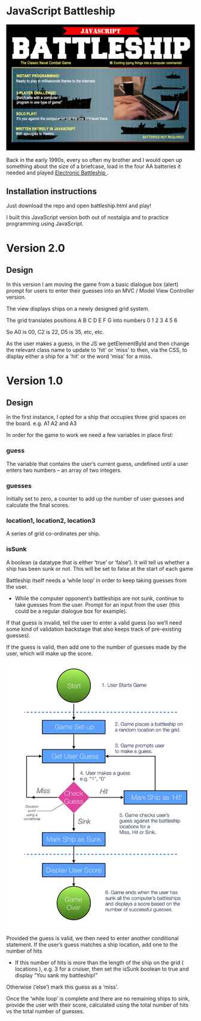 # JavaScript Battleship

![Battleship in Javascript parody boardgame cover](img/js_battleship_cover.jpg)

Back in the early 1990s, every so often my brother and I would open up something about the size of a briefcase, load in the four AA batteries it needed and played <a href="https://www.youtube.com/watch?v=CZ2Qj4VrqIw"> Electronic Battleship </a>.

## Installation instructions

Just download the repo and open battleship.html and play!


I built this JavaScript version both out of nostalgia and 
to practice programming using JavaScript. 

# Version 2.0 

## Design

In this version I am moving the game from a basic dialogue box (alert) prompt for users to enter their guesses into an MVC / Model View Controller version.  

The view displays ships on a newly designed grid system.

The grid translates positions A B C D E F G into numbers 0 1 2 3 4 5 6

So A0 is 00, C2 is 22, D5 is 35, etc, etc.

As the user makes a guess, in the JS we getElementById and then change the relevant class name to update to 'hit' or 'miss' to then, via the CSS, to display either a ship for a 'hit' or the word 'miss' for a miss.



# Version 1.0 

## Design

In the first instance, I opted for a ship that occupies three grid spaces on the board. e.g. A1 A2 and A3

In order for the game to work we need a few variables in place first:


### guess

The variable that contains the user’s current guess, undefined until a user enters two numbers – an array of two integers.

### guesses  

Initially set to zero, a counter to add up the number of user guesses and calculate the final scores.


### location1, location2, location3

 A series of grid co-ordinates per ship.


### isSunk 

A boolean (a datatype that is either ‘true’ or ‘false’). It will tell us whether a ship has been sunk or not. This will be set to false at the start of each game



Battleship itself needs a ‘while loop’ in order to keep taking guesses from the user.


* While the computer opponent’s battleships are not sunk, continue to take guesses from the user.
Prompt for an input from the user (this could be a regular dialogue box for example).

If that guess is invalid, tell the user to enter a valid guess (so we’ll need some kind of validation backstage that also keeps track of pre-existing guesses).

If the guess is valid, then add one to the number of guesses made by the user, which will make up the score.


![Diagram illustrating the design of JavaScript Battleship](img/js_battleship_design.jpg)

Provided the guess is valid, we then need to enter another conditional statement. If the user’s guess matches a ship location, add one to the number of  hits 

* If this number of hits is more than the length of the ship on the grid ( locations ), e.g. 3 for a cruiser, then set the isSunk boolean to true and display “You sank my battleship!”

Otherwise (‘else’) mark this guess as a ‘miss’.

Once the ‘while loop’ is complete and there are no remaining ships to sink, provide the user with their score, calculated using the total number of hits vs the total number of guesses.
